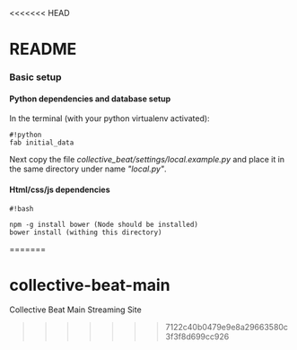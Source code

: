 <<<<<<< HEAD
# README #

### Basic setup ###
#### Python dependencies and database setup
 
 In the terminal (with your python virtualenv activated):
 
```
#!python
fab initial_data

```

Next copy the file *collective_beat/settings/local.example.py* and place it in the same directory under name *"local.py"*.

#### Html/css/js dependencies

```
#!bash

npm -g install bower (Node should be installed)
bower install (withing this directory)
```
=======
# collective-beat-main
Collective Beat Main Streaming Site
>>>>>>> 7122c40b0479e9e8a29663580c3f3f8d699cc926
